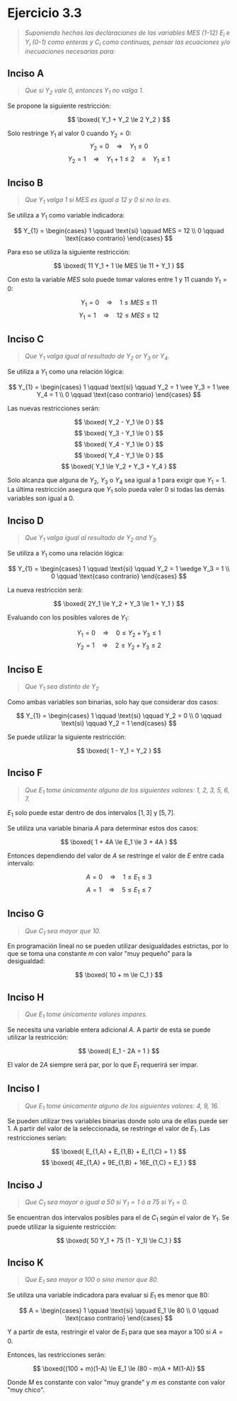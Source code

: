 # Ejercicio 3.3

> *Suponiendo hechas las declaraciones de las variables $MES$ (1-12) $E_i$ e $Y_i$ (0-1) como enteras y $C_i$ como continuas, pensar las ecuaciones y/o inecuaciones necesarias para:*

## Inciso A

> *Que si $Y_2$ vale 0, entonces $Y_1$ no valga 1.*

Se propone la siguiente restricción:

$$
\boxed{
    Y_1 + Y_2 \le 2 Y_2
}
$$

Solo restringe $Y_1$ al valor $0$ cuando $Y_2 = 0$:
$$
Y_2 = 0 \quad \Rightarrow \quad Y_1\le 0
$$
$$
Y_2 = 1 \quad \Rightarrow \quad Y_1 + 1 \le 2 \quad \equiv \quad Y_1 \le 1
$$


## Inciso B

> *Que $Y_1$ valga 1 si $MES$ es igual a $12$ y $0$ si no lo es.*

Se utiliza a $Y_1$ como variable indicadora:

$$
Y_{1} = 
\begin{cases}
    1 \qquad \text{si} \qquad MES = 12   \\
    0 \qquad \text{caso contrario}
\end{cases}
$$

Para eso se utiliza la siguiente restricción:

$$
\boxed{
    11 Y_1 + 1 \le MES \le 11 + Y_1
}
$$

Con esto la variable $MES$ solo puede tomar valores entre $1$ y $11$ cuando $Y_1=0$:

$$
Y_1 = 0 \quad \Rightarrow \quad 1 \le MES \le 11
$$
$$
Y_1 = 1 \quad \Rightarrow \quad 12 \le MES \le 12
$$


## Inciso C
> *Que $Y_1$ valga igual al resultado de $Y_2$ or $Y_3$ or $Y_4$.*

Se utiliza a $Y_1$ como una relación lógica:

$$
Y_{1} = 
\begin{cases}
    1 \qquad \text{si} \qquad Y_2 = 1 \vee Y_3 = 1 \vee Y_4 = 1   \\
    0 \qquad \text{caso contrario}
\end{cases}
$$


Las nuevas restricciones serán:

$$
\boxed{
    Y_2 - Y_1 \le 0
}
$$
$$
\boxed{
    Y_3 - Y_1 \le 0
}
$$
$$
\boxed{
    Y_4 - Y_1 \le 0
}
$$
$$
\boxed{
    Y_4 - Y_1 \le 0
}
$$
$$
\boxed{
    Y_1 \le Y_2 + Y_3 + Y_4
}
$$

Solo alcanza que alguna de $Y_2$, $Y_3$ o $Y_4$ sea igual a $1$ para exigir que $Y_1 = 1$.
La última restricción asegura que $Y_1$ solo pueda valer $0$ si todas las demás variables son igual a $0$.


## Inciso D

> *Que $Y_1$ valga igual al resultado de $Y_2$ and $Y_3$.*

Se utiliza a $Y_1$ como una relación lógica:

$$
Y_{1} = 
\begin{cases}
    1 \qquad \text{si} \qquad Y_2 = 1 \wedge Y_3 = 1   \\
    0 \qquad \text{caso contrario}
\end{cases}
$$

La nueva restricción será:

$$
\boxed{
    2Y_1 \le Y_2 + Y_3 \le 1 + Y_1
}
$$

Evaluando con los posibles valores de $Y_1$:

$$
Y_1 = 0 \quad \Rightarrow \quad 0 \le Y_2 + Y_3 \le 1
$$
$$
Y_2 = 1 \quad \Rightarrow \quad 2 \le Y_2 + Y_3 \le 2
$$

## Inciso E

> *Que $Y_1$ sea distinto de $Y_2$*

Como ambas variables son binarias, solo hay que considerar dos casos:

$$
Y_{1} = 
\begin{cases}
    1 \qquad \text{si} \qquad Y_2 = 0   \\
    0 \qquad \text{si} \qquad Y_2 = 1
\end{cases}
$$

Se puede utilizar la siguiente restricción:

$$
\boxed{
    1 - Y_1 = Y_2
}
$$


## Inciso F

> *Que $E_1$ tome únicamente alguno de los siguientes valores: 1, 2, 3, 5, 6, 7.*

$E_1$ solo puede estar dentro de dos intervalos $[1, 3]$ y $[5, 7]$.

Se utiliza una variable binaria $A$ para determinar estos dos casos:

$$
\boxed{
    1 + 4A \le E_1 \le 3 + 4A
}
$$

Entonces dependiendo del valor de $A$ se restringe el valor de $E$ entre cada intervalo:


$$
A = 0 \quad \Rightarrow \quad 1 \le E_1 \le 3
$$
$$
A = 1 \quad \Rightarrow \quad 5 \le E_1 \le 7
$$



## Inciso G

> *Que $C_1$ sea mayor que 10.*

En programación lineal no se pueden utilizar desigualdades estrictas, por lo que se toma una constante $m$ con valor "muy pequeño" para la desigualdad:

$$
\boxed{
    10 + m \le C_1
}
$$


## Inciso H

> *Que $E_1$ tome únicamente valores impares.*

Se necesita una variable entera adicional $A$. A partir de esta se puede utilizar la restricción:

$$
\boxed{
    E_1 - 2A = 1
}
$$

El valor de $2A$ siempre será par, por lo que $E_1$ requerirá ser impar.


## Inciso I

> *Que $E_1$ tome únicamente alguno de los siguientes valores: 4, 9, 16.*

Se pueden utilizar tres variables binarias donde solo una de ellas puede ser 1. A partir del valor de la seleccionada, se restringe el valor de $E_1$. Las restricciones serían:

$$
\boxed{
    E_{1,A} + E_{1,B} + E_{1,C} = 1
}
$$
$$
\boxed{
    4E_{1,A} + 9E_{1,B} + 16E_{1,C} = E_1
}
$$


## Inciso J

> *Que $C_1$ sea mayor o igual a 50 si $Y_1=1$ ó a 75 si $Y_1=0$.*

Se encuentran dos intervalos posibles para el de $C_1$ según el valor de $Y_1$. Se puede utilizar la siguiente restricción:

$$
\boxed{
    50 Y_1 + 75 (1 - Y_1) \le C_1
}
$$

## Inciso K

> *Que $E_1$ sea mayor a 100 o sino menor que 80.*

Se utiliza una variable indicadora para evaluar si $E_1$ es menor que 80:

$$
A = 
\begin{cases}
    1 \qquad \text{si} \qquad E_1 \le 80   \\
    0 \qquad \text{caso contrario}
\end{cases}
$$

Y a partir de esta, restringir el valor de $E_1$ para que sea mayor a 100 si $A=0$.

Entonces, las restricciones serán:

$$
\boxed{(100 + m)(1-A) \le E_1 \le (80 - m)A + M(1-A)}
$$

Donde $M$ es constante con valor "muy grande" y $m$ es constante con valor "muy chico".